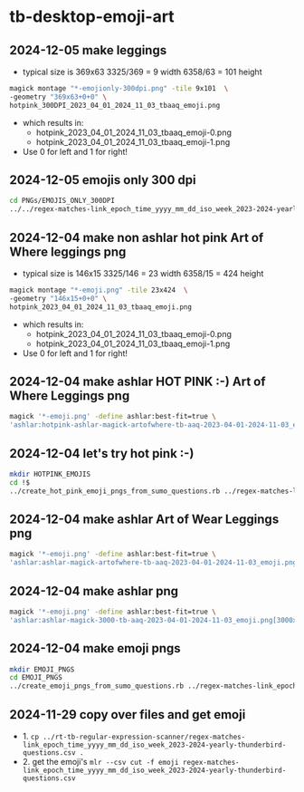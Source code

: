 # tb-desktop-emoji-art

## 2024-12-05 make leggings
* typical size is 369x63  3325/369 = 9 width 6358/63 = 101 height

```bash
magick montage "*-emojionly-300dpi.png" -tile 9x101  \
-geometry "369x63+0+0" \
hotpink_300DPI_2023_04_01_2024_11_03_tbaaq_emoji.png
```
* which results in:
    * hotpink_2023_04_01_2024_11_03_tbaaq_emoji-0.png
    * hotpink_2023_04_01_2024_11_03_tbaaq_emoji-1.png
* Use 0 for left and 1 for right!
## 2024-12-05 emojis only 300 dpi
```bash
cd PNGs/EMOJIS_ONLY_300DPI
../../regex-matches-link_epoch_time_yyyy_mm_dd_iso_week_2023-2024-yearly-thunderbird-questions.csv
```
## 2024-12-04 make non ashlar hot pink Art of Where leggings png
* typical size is 146x15  3325/146 = 23 width 6358/15 = 424 height

```bash
magick montage "*-emoji.png" -tile 23x424  \
-geometry "146x15+0+0" \
hotpink_2023_04_01_2024_11_03_tbaaq_emoji.png
```
* which results in:
    * hotpink_2023_04_01_2024_11_03_tbaaq_emoji-0.png
    * hotpink_2023_04_01_2024_11_03_tbaaq_emoji-1.png
* Use 0 for left and 1 for right!

## 2024-12-04 make ashlar HOT PINK :-) Art of Where Leggings png
```bash
magick '*-emoji.png' -define ashlar:best-fit=true \
'ashlar:hotpink-ashlar-magick-artofwhere-tb-aaq-2023-04-01-2024-11-03_emoji.png[3325x6358+0+0]'
```
## 2024-12-04 let's try hot pink :-)
```bash
mkdir HOTPINK_EMOJIS
cd !$
../create_hot_pink_emoji_pngs_from_sumo_questions.rb ../regex-matches-link_epoch_time_yyyy_mm_dd_iso_week_2023-2024-yearly-thunderbird-questions.csv
```
## 2024-12-04 make ashlar Art of Wear Leggings png
```bash
magick '*-emoji.png' -define ashlar:best-fit=true \
'ashlar:ashlar-magick-artofwhere-tb-aaq-2023-04-01-2024-11-03_emoji.png[3325x6358+0+0]'
```
## 2024-12-04 make ashlar png
```bash
magick '*-emoji.png' -define ashlar:best-fit=true \
'ashlar:ashlar-magick-3000-tb-aaq-2023-04-01-2024-11-03_emoji.png[3000x3000+0+0]'
```
## 2024-12-04 make emoji pngs
```bash
mkdir EMOJI_PNGS
cd EMOJI_PNGS
../create_emoji_pngs_from_sumo_questions.rb ../regex-matches-link_epoch_time_yyyy_mm_dd_iso_week_2023-2024-yearly-thunderbird-questions.csv
```
## 2024-11-29 copy over files and get emoji
* 1\. `cp ../rt-tb-regular-expression-scanner/regex-matches-link_epoch_time_yyyy_mm_dd_iso_week_2023-2024-yearly-thunderbird-questions.csv .`
* 2\. get the emoji's `mlr --csv cut -f emoji regex-matches-link_epoch_time_yyyy_mm_dd_iso_week_2023-2024-yearly-thunderbird-questions.csv`
